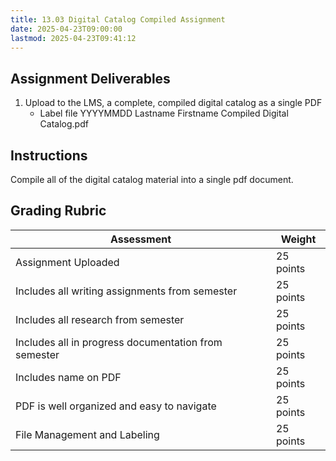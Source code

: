 ```yaml
---
title: 13.03 Digital Catalog Compiled Assignment
date: 2025-04-23T09:00:00
lastmod: 2025-04-23T09:41:12
---
```


## Assignment Deliverables

1. Upload to the LMS, a complete, compiled digital catalog as a single PDF
   - Label file YYYYMMDD Lastname Firstname Compiled Digital Catalog.pdf

## Instructions

Compile all of the digital catalog material into a single pdf document.

## Grading Rubric

<div class="responsive-table-markdown">

| Assessment                                           | Weight    |
| ---------------------------------------------------- | --------- |
| Assignment Uploaded                                  | 25 points |
| Includes all writing assignments from semester       | 25 points |
| Includes all research from semester                  | 25 points |
| Includes all in progress documentation from semester | 25 points |
| Includes name on PDF                                 | 25 points |
| PDF is well organized and easy to navigate           | 25 points |
| File Management and Labeling                         | 25 points |

</div>
